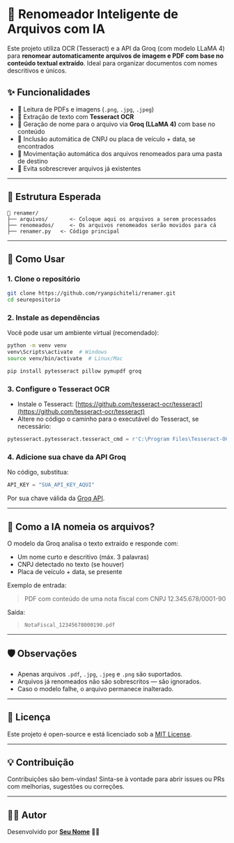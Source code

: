 
# 🧠 Renomeador Inteligente de Arquivos com IA

Este projeto utiliza OCR (Tesseract) e a API da Groq (com modelo LLaMA 4) para **renomear automaticamente arquivos de imagem e PDF com base no conteúdo textual extraído**. Ideal para organizar documentos com nomes descritivos e únicos.

## ✨ Funcionalidades

- 📄 Leitura de PDFs e imagens (`.png`, `.jpg`, `.jpeg`)
- 🔎 Extração de texto com **Tesseract OCR**
- 🧠 Geração de nome para o arquivo via **Groq (LLaMA 4)** com base no conteúdo
- 🪪 Inclusão automática de CNPJ ou placa de veículo + data, se encontrados
- 🚚 Movimentação automática dos arquivos renomeados para uma pasta de destino
- 🚫 Evita sobrescrever arquivos já existentes

---

## 📁 Estrutura Esperada

```
📂 renamer/
├── arquivos/       <- Coloque aqui os arquivos a serem processados
├── renomeados/     <- Os arquivos renomeados serão movidos para cá
├── renamer.py   <- Código principal
```

---

## 🚀 Como Usar

### 1. Clone o repositório

```bash
git clone https://github.com/ryanpichiteli/renamer.git
cd seurepositorio
```

### 2. Instale as dependências

Você pode usar um ambiente virtual (recomendado):

```bash
python -m venv venv
venv\Scripts\activate  # Windows
source venv/bin/activate  # Linux/Mac

pip install pytesseract pillow pymupdf groq
```

### 3. Configure o Tesseract OCR

- Instale o Tesseract: [https://github.com/tesseract-ocr/tesseract](https://github.com/tesseract-ocr/tesseract)
- Altere no código o caminho para o executável do Tesseract, se necessário:

```python
pytesseract.pytesseract.tesseract_cmd = r'C:\Program Files\Tesseract-OCR\tesseract.exe'
```

### 4. Adicione sua chave da API Groq

No código, substitua:

```python
API_KEY = "SUA_API_KEY_AQUI"
```

Por sua chave válida da [Groq API](https://console.groq.com).

---

## 🧠 Como a IA nomeia os arquivos?

O modelo da Groq analisa o texto extraído e responde com:

- Um nome curto e descritivo (máx. 3 palavras)
- CNPJ detectado no texto (se houver)
- Placa de veículo + data, se presente

Exemplo de entrada:
> PDF com conteúdo de uma nota fiscal com CNPJ 12.345.678/0001-90

Saída:
> `NotaFiscal_12345678000190.pdf`

---

## 🛡️ Observações

- Apenas arquivos `.pdf`, `.jpg`, `.jpeg` e `.png` são suportados.
- Arquivos já renomeados não são sobrescritos — são ignorados.
- Caso o modelo falhe, o arquivo permanece inalterado.

---

## 📌 Licença

Este projeto é open-source e está licenciado sob a [MIT License](LICENSE).

---

## 💡 Contribuição

Contribuições são bem-vindas! Sinta-se à vontade para abrir issues ou PRs com melhorias, sugestões ou correções.

---

## 👨‍💻 Autor

Desenvolvido por **[Seu Nome](https://github.com/ryanpichiteli)** 🧠🚀
